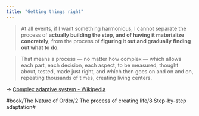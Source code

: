 ```yaml
---
title: "Getting things right"
---
```


> At all events, if I want something harmonious, I cannot separate the process of **actually building the step, and of having it materialize concretely**, from the process of **figuring it out and gradually finding out what to do**.  

> That means a process — no matter how complex — which allows each part, each decision, each aspect, to be measured, thought about, tested, made just right, and which then goes on and on and on, repeating thousands of times, creating living centers.  

-> [Complex adaptive system - Wikipedia](https://en.wikipedia.org/wiki/Complex_adaptive_system)

#book/The Nature of Order/2 The process of creating life/8 Step-by-step adaptation#